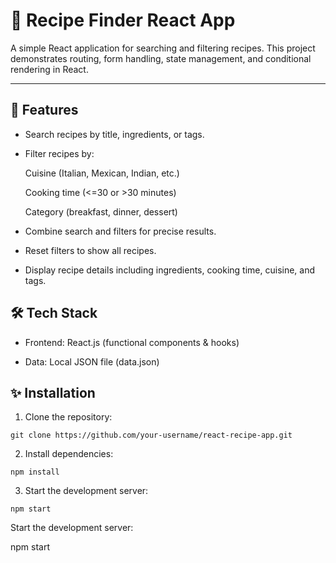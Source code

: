 # 🍳 Recipe Finder React App

A simple React application for searching and filtering recipes. This project demonstrates routing, form handling, state management, and conditional rendering in React.

---

## 🚀 Features

- Search recipes by title, ingredients, or tags.

- Filter recipes by:

  Cuisine (Italian, Mexican, Indian, etc.)

  Cooking time (<=30 or >30 minutes)

  Category (breakfast, dinner, dessert)

- Combine search and filters for precise results.

- Reset filters to show all recipes.

- Display recipe details including ingredients, cooking time, cuisine, and tags.

## 🛠️ Tech Stack

- Frontend: React.js (functional components & hooks)

- Data: Local JSON file (data.json)

## ✨ Installation

1. Clone the repository:
```
git clone https://github.com/your-username/react-recipe-app.git
```

2. Install dependencies:
```bashnpm start
npm install
```

3. Start the development server:
```bashnpm start
npm start
```
Start the development server:

npm start
